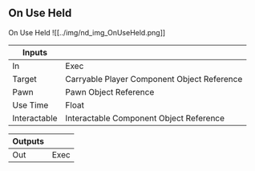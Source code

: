## On Use Held
On Use Held
![[../img/nd_img_OnUseHeld.png]]

|Inputs||
|--|--|
| In | Exec |
| Target | Carryable Player Component Object Reference |
| Pawn | Pawn Object Reference |
| Use Time | Float |
| Interactable | Interactable Component Object Reference |

|Outputs||
|--|--|
| Out | Exec |
